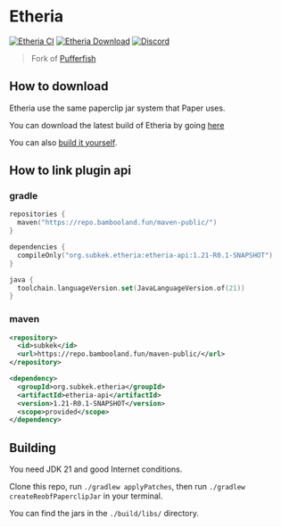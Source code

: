 # Etheria

[![Etheria CI](https://github.com/sub-kek/Etheria/actions/workflows/build.yml/badge.svg)](https://github.com/sub-kek/Etheria/actions/workflows/build.yml)
[![Etheria Download](https://img.shields.io/github/downloads/sub-kek/Etheria/total?color=0&logo=github)](https://github.com/sub-kek/Etheria/releases/latest)
[![Discord](https://badgen.net/discord/online-members/eRvwvmEXWz?icon=discord&label=Discord&list=what)](https://discord.gg/eRvwvmEXWz)

> Fork of [Pufferfish](https://github.com/pufferfish-gg/Pufferfish)
## How to download
Etheria use the same paperclip jar system that Paper uses.

You can download the latest build of Etheria by going [here](https://github.com/sub-kek/Etheria/releases/latest)

You can also [build it yourself](https://github.com/sub-kek/Etheria#building).
## How to link plugin api
### gradle
```kotlin
repositories {
  maven("https://repo.bambooland.fun/maven-public/")
}

dependencies {
  compileOnly("org.subkek.etheria:etheria-api:1.21-R0.1-SNAPSHOT")
}

java {
  toolchain.languageVersion.set(JavaLanguageVersion.of(21))
}
```
### maven
```xml
<repository>
  <id>subkek</id>
  <url>https://repo.bambooland.fun/maven-public/</url>
</repository>
```
```xml
<dependency>
  <groupId>org.subkek.etheria</groupId>
  <artifactId>etheria-api</artifactId>
  <version>1.21-R0.1-SNAPSHOT</version>
  <scope>provided</scope>
</dependency>
 ```
## Building
You need JDK 21 and good Internet conditions.

Clone this repo, run `./gradlew applyPatches`, then run `./gradlew createReobfPaperclipJar` in your terminal.

You can find the jars in the `./build/libs/` directory.
